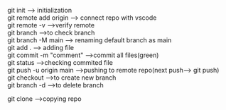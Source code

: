 git init                          --> initialization<br>
git remote add origin <url>       --> connect repo with vscode<br>
git remote -v                     -->verify remote<br>
git branch                        -->to check branch<br>
git branch -M main                --> renaming default branch as main<br>
git add .                         --> adding file<br>
git commit -m "comment"           -->commit all files(green)<br>
git status                        -->checking commited file<br>
git  push -u origin main          -->pushing to remote repo(next push--> git push)<br>
git checkout <branch-name>        -->to create new branch<br>
git branch -d <branch-name>       -->to delete branch<br>




git clone <url>                   -->copying  repo<br>
